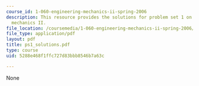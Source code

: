 ```yaml
---
course_id: 1-060-engineering-mechanics-ii-spring-2006
description: This resource provides the solutions for problem set 1 on engineering
  mechanics II.
file_location: /coursemedia/1-060-engineering-mechanics-ii-spring-2006/5288e468f1ffc727d83bbb8546b7a63c_ps1_solutions.pdf
file_type: application/pdf
layout: pdf
title: ps1_solutions.pdf
type: course
uid: 5288e468f1ffc727d83bbb8546b7a63c

---
```

None